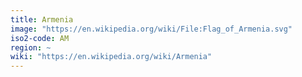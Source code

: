 ```yaml
---
title: Armenia
image: "https://en.wikipedia.org/wiki/File:Flag_of_Armenia.svg"
iso2-code: AM
region: ~
wiki: "https://en.wikipedia.org/wiki/Armenia"
---
```

